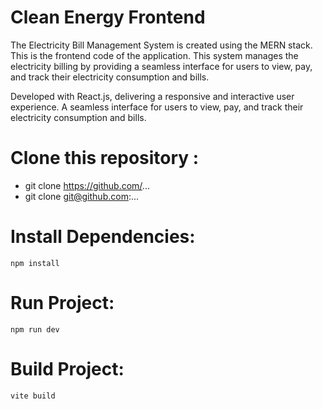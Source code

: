 # Clean Energy Frontend

The Electricity Bill Management System is created using the MERN stack. This is the frontend code of the application. This system manages the electricity billing by providing a seamless interface for users to view, pay, and track their electricity consumption and bills.

Developed with React.js, delivering a responsive and interactive user experience. A seamless interface for users to view, pay, and track their electricity consumption and bills.


# Clone this repository :
- git clone https://github.com/...
- git clone git@github.com:...

# Install Dependencies:
    npm install

# Run Project:
    npm run dev

# Build Project:
    vite build

